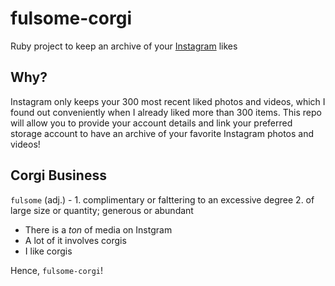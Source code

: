# fulsome-corgi

Ruby project to keep an archive of your [Instagram](http://instagram.com) likes

## Why?

Instagram only keeps your 300 most recent liked photos and videos, which I found
out conveniently when I already liked more than 300 items. This repo will allow
you to provide your account details and link your preferred storage account to
have an archive of your favorite Instagram photos and videos!

## Corgi Business

`fulsome` (adj.) - 1. complimentary or falttering to an excessive degree 2. of
large size or quantity; generous or abundant

- There is a _ton_ of media on Instgram
- A lot of it involves corgis
- I like corgis

Hence, `fulsome-corgi`!
